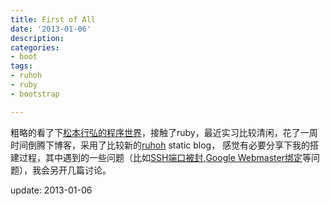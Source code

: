 ```yaml
---
title: First of All
date: '2013-01-06'
description:
categories:
- boot
tags:
- ruhoh
- ruby
- bootstrap 

---
```


粗略的看了下[松本行弘的程序世界][1]，接触了ruby，最近实习比较清闲，花了一周时间倒腾下博客，采用了比较新的[ruhoh][2] static blog，
感觉有必要分享下我的搭建过程，其中遇到的一些问题（比如[SSH端口被封][3],[Google Webmaster绑定][4]等问题），我会另开几篇讨论。

update: 2013-01-06

[1]: http://book.douban.com/subject/6756090/
[2]: http://www.ruhoh.com/
[3]: http://blog.chixq.com/null
[4]: http://blog.chixq.com/null


